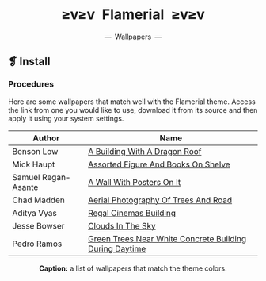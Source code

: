 <h1 align="center">≥v≥v&ensp;Flamerial&ensp;≥v≥v</h1>
<p align="center">—&ensp;Wallpapers&ensp;—</p>

## ❡ Install

### Procedures

Here are some wallpapers that match well with the Flamerial theme. Access the link from one you would like to use, download it from its source and then apply it using your system settings.

<table align="center">
	<thead>
		<tr>
			<th>Author</th>
			<th>Name</th>
		</tr>
	</thead>
	<tbody>
		<tr>
			<td>Benson Low</td>
			<td><a href="https://unsplash.com/photos/a-building-with-a-dragon-roof-jh6V4Y2s6OU">A Building With A Dragon Roof</a></td>
		</tr>
		<tr>
			<td>Mick Haupt</td>
			<td><a href="https://unsplash.com/photos/assorted-figure-and-books-on-shelve-QCYegnX76jI">Assorted Figure And Books On Shelve</a></td>
		</tr>
		<tr>
			<td>Samuel Regan-Asante</td>
			<td><a href="https://unsplash.com/photos/a-wall-with-posters-on-it-2UFsGAR_qNY">A Wall With Posters On It</a></td>
		</tr>
		<tr>
			<td>Chad Madden</td>
			<td><a href="https://unsplash.com/photos/aerial-photography-of-trees-and-road-cPa-7yByq3o">Aerial Photography Of Trees And Road</a></td>
		</tr>
		<tr>
			<td>Aditya Vyas</td>
			<td><a href="https://unsplash.com/photos/regal-cinemas-building-fWkVZjv2V8M">Regal Cinemas Building</a></td>
		</tr>
		<tr>
			<td>Jesse Bowser</td>
			<td><a href="https://unsplash.com/photos/clouds-in-the-sky-su0x6uVJ7xI">Clouds In The Sky</a></td>
		</tr>
		<tr>
			<td>Pedro Ramos</td>
			<td><a href="https://unsplash.com/photos/green-trees-near-white-concrete-building-during-daytime-RrmkrKFluU0">Green Trees Near White Concrete Building During Daytime</a></td>
		</tr>
	</tbody>
</table>
<p align="center"><strong>Caption:</strong> a list of wallpapers that match the theme colors.</p>
